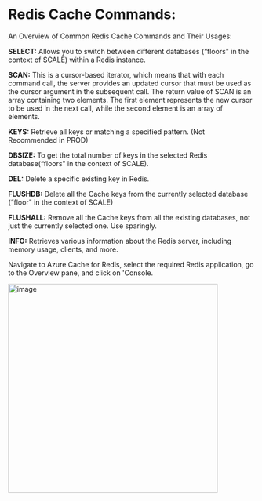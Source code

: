 # Redis Cache Commands:

An Overview of Common Redis Cache Commands and Their Usages:


**SELECT:** Allows you to switch between different databases (“floors" in the context of SCALE) within a Redis instance.

**SCAN:** This is a cursor-based iterator, which means that with each command call, the server provides an updated cursor that must be used as the cursor argument in the subsequent call. The return value of SCAN is an array containing two elements. The first element represents the new cursor to be used in the next call, while the second element is an array of elements.

**KEYS:** Retrieve all keys or matching a specified pattern.
(Not Recommended in PROD)

**DBSIZE:** To get the total number of keys in the selected Redis database(“floors" in the context of SCALE).

**DEL:** Delete a specific existing key in Redis.

**FLUSHDB:** Delete all the Cache keys from the currently selected database (“floor" in the context of SCALE)

**FLUSHALL:** Remove all the Cache keys from all the existing databases, not just the currently selected one. Use sparingly.

**INFO:** Retrieves various information about the Redis server, including memory usage, clients, and more.


Navigate to Azure Cache for Redis, select the required Redis application, go to the Overview pane, and click on 'Console.

<img width="427" alt="image" src="https://github.com/iamsthita/Azure-Cache-for-Redis/assets/132139960/59a13084-c25c-49e0-a55c-4d2e63733754">
